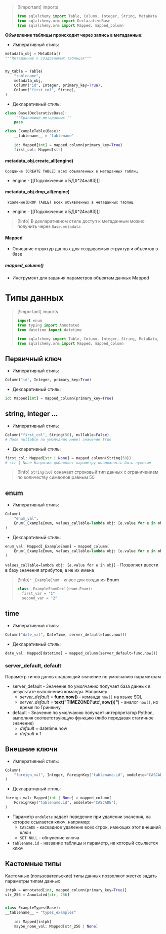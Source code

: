 >[!important] imports
>```python
>from sqlalchemy import Table, Column, Integer, String, MetaData
>from sqlalchemy.orm import DeclarativeBase
>from sqlalchemy.orm import Mapped, mapped_column
>```

**Объявление таблицы происходит через запись в метаданные:**
- Императивный стиль:
```python
metadata_obj = MetaData()
"""Метаданные о создаваемых таблицах"""


my_table = Table(
	"tablename",
	metadata_obj,
	Column("id", Integer, primary_key=True),
	Column("first_col", String),
)
```
- Декларативный стиль:
```python
class Base(DeclarativeBase):
	'''Хранилище метаданных'''
	pass

class ExampleTable(Base):
	__tablename__ = "tablename"
	
	id: Mapped[int] = mapped_column(primary_key=True)
	first_col: Mapped[str]
```
#### metadata_obj.create_all(engine)
	Создание (CREATE TABLE) всех объявленных в метаданных таблиц
- engine - [[Подключение к БД#^24ea83]]]
#### metadata_obj.drop_all(engine)
	 Удаление(DROP TABLE) всех объявленных в метаданных таблиц
- engine - [[Подключение к БД#^24ea83]]]

>[!info]
>В декларативном стиле доступ к метаданным можно получить через `Base.metadata`
#### Mapped
- Описание структур данных для создаваемых структур и объектов в базе
##### mapped_column()
- Инструмент для задания параметров объектам данных Mapped
# Типы данных
>[!important] imports
>```python
>import enum
>from typing import Annotated
>from datetime import datetime
>
>from sqlalchemy import Table, Column, Integer, String, MetaData, Enum, DateTime, ForeignKey, func, text, 
>from sqlalchemy.orm import Mapped, mapped_column
>```
## Первичный ключ
- Императивный стиль:
```python
Column("id", Integer, primary_key=True)
```

- Декларативный стиль:
```python
id: Mapped[int] = mapped_column(primary_key=True)
```
## string, integer ...
- Императивный стиль:
```python
Column("first_col", String(50), nullable=False)
# Поле nullable по умолчанию имеет значение True
```

- Декларативный стиль:
```python
first_col: Mapped[str | None] = mapped_column(String(50))
# str | None Напротив добавляет параметру возможность быть нулевым
```

>[!info]
>`String(50)` означает строковый тип данных с ограничением по количеству символов равным 50

## enum
- Императивный стиль:
```python
Column(
	"enum_val",
	Enum(_ExampleEnum, values_callable=lambda obj: [e.value for e in obj]),
)
```

- Декларативный стиль:
```python
enum_val: Mapped[_ExampleEnum] = mapped_column(
	Enum(_ExampleEnum, values_callable=lambda obj: [e.value for e in obj])
)
```

`values_callable=lambda obj: [e.value for e in obj]` - Позволяет ввести в базу значения атрибутов, а не их имена

>[!info]- `_ExampleEnum` - класс для создания **Enum**
>```python
>class _ExampleEnumDecl(enum.Enum):
>	first_var = "1"
>	second_var = "2"
>```
## time
- Императивный стиль:
```python
Column("date_val", DateTime, server_default=func.now())
```

- Декларативный стиль:
```python
date_val: Mapped[datetime] = mapped_column(server_default=func.now())
```
### server_default, default
Параметр типов данных задающий значение по умолчанию параметрам
- server_default - Значение по умолчанию получает база данных в результате выполнения команды.
	Например:
	- _server_default_ = **func.now()** - команда `now()` на языке SQL
	- _server_default_ = **text("TIMEZONE('utc',now())")** - аналог `now()`, но время по Гринвичу
- default - Значение по умолчанию получает интерпретатор Python, выполняя соответствующую функцию (либо передавая статичное значение)
	- _default_ = datetime.now
	- _default_ = 1
## Внешние ключи
- Императивный стиль:
```python
Column(
	"foreign_val", Integer, ForeignKey("tablename.id", ondelete="CASCADE"),
)
```

- Декларативный стиль:
```python
foreign_val: Mapped[int | None] = mapped_column(
	ForeignKey("tablename.id", ondelete="CASCADE"),
)
```

-  Параметр `ondelete` задает поведение при удалении значения, на которое ссылается ключ, например:
	- `CASCADE` - каскадное удаление всех строк, имеющих этот внешний ключ
	- `SET NULL` - обнуление ключа
- `tablename.id` - название таблицы и параметр, на который ссылается ключ
## Кастомные типы
Кастомные (пользовательские) типы данных позволяют жестко задать параметры типам данных
```python
intpk = Annotated[int, mapped_column(primary_key=True)]
str_256 = Annotated[str, 256]


class ExampleTypes(Base):
__tablename__ = "types_examples"
	
	id: Mapped[intpk]
	maybe_none_val: Mapped[str_256 | None]
```
